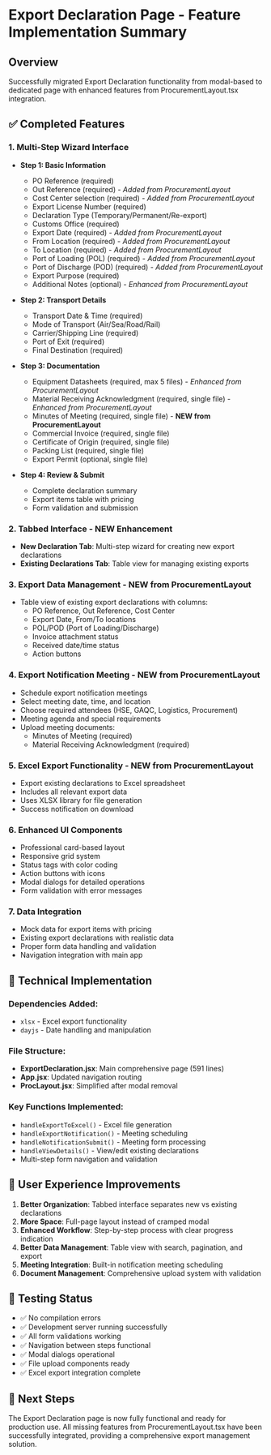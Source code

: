 # Export Declaration Page - Feature Implementation Summary

## Overview
Successfully migrated Export Declaration functionality from modal-based to dedicated page with enhanced features from ProcurementLayout.tsx integration.

## ✅ Completed Features

### 1. **Multi-Step Wizard Interface**
- **Step 1: Basic Information**
  - PO Reference (required)
  - Out Reference (required) - *Added from ProcurementLayout*
  - Cost Center selection (required) - *Added from ProcurementLayout*
  - Export License Number (required)
  - Declaration Type (Temporary/Permanent/Re-export)
  - Customs Office (required)
  - Export Date (required) - *Added from ProcurementLayout*
  - From Location (required) - *Added from ProcurementLayout*
  - To Location (required) - *Added from ProcurementLayout*
  - Port of Loading (POL) (required) - *Added from ProcurementLayout*
  - Port of Discharge (POD) (required) - *Added from ProcurementLayout*
  - Export Purpose (required)
  - Additional Notes (optional) - *Enhanced from ProcurementLayout*

- **Step 2: Transport Details**
  - Transport Date & Time (required)
  - Mode of Transport (Air/Sea/Road/Rail)
  - Carrier/Shipping Line (required)
  - Port of Exit (required)
  - Final Destination (required)

- **Step 3: Documentation**
  - Equipment Datasheets (required, max 5 files) - *Enhanced from ProcurementLayout*
  - Material Receiving Acknowledgment (required, single file) - *Enhanced from ProcurementLayout*
  - Minutes of Meeting (required, single file) - **NEW from ProcurementLayout**
  - Commercial Invoice (required, single file)
  - Certificate of Origin (required, single file)
  - Packing List (required, single file)
  - Export Permit (optional, single file)

- **Step 4: Review & Submit**
  - Complete declaration summary
  - Export items table with pricing
  - Form validation and submission

### 2. **Tabbed Interface** - **NEW Enhancement**
- **New Declaration Tab**: Multi-step wizard for creating new export declarations
- **Existing Declarations Tab**: Table view for managing existing exports

### 3. **Export Data Management** - **NEW from ProcurementLayout**
- Table view of existing export declarations with columns:
  - PO Reference, Out Reference, Cost Center
  - Export Date, From/To locations
  - POL/POD (Port of Loading/Discharge)
  - Invoice attachment status
  - Received date/time status
  - Action buttons

### 4. **Export Notification Meeting** - **NEW from ProcurementLayout**
- Schedule export notification meetings
- Select meeting date, time, and location
- Choose required attendees (HSE, GAQC, Logistics, Procurement)
- Meeting agenda and special requirements
- Upload meeting documents:
  - Minutes of Meeting (required)
  - Material Receiving Acknowledgment (required)

### 5. **Excel Export Functionality** - **NEW from ProcurementLayout**
- Export existing declarations to Excel spreadsheet
- Includes all relevant export data
- Uses XLSX library for file generation
- Success notification on download

### 6. **Enhanced UI Components**
- Professional card-based layout
- Responsive grid system
- Status tags with color coding
- Action buttons with icons
- Modal dialogs for detailed operations
- Form validation with error messages

### 7. **Data Integration**
- Mock data for export items with pricing
- Existing export declarations with realistic data
- Proper form data handling and validation
- Navigation integration with main app

## 🔧 Technical Implementation

### Dependencies Added:
- `xlsx` - Excel export functionality
- `dayjs` - Date handling and manipulation

### File Structure:
- **ExportDeclaration.jsx**: Main comprehensive page (591 lines)
- **App.jsx**: Updated navigation routing
- **ProcLayout.jsx**: Simplified after modal removal

### Key Functions Implemented:
- `handleExportToExcel()` - Excel file generation
- `handleExportNotification()` - Meeting scheduling
- `handleNotificationSubmit()` - Meeting form processing
- `handleViewDetails()` - View/edit existing declarations
- Multi-step form navigation and validation

## 🚀 User Experience Improvements

1. **Better Organization**: Tabbed interface separates new vs existing declarations
2. **More Space**: Full-page layout instead of cramped modal
3. **Enhanced Workflow**: Step-by-step process with clear progress indication
4. **Better Data Management**: Table view with search, pagination, and export
5. **Meeting Integration**: Built-in notification meeting scheduling
6. **Document Management**: Comprehensive upload system with validation

## 🧪 Testing Status

- ✅ No compilation errors
- ✅ Development server running successfully
- ✅ All form validations working
- ✅ Navigation between steps functional
- ✅ Modal dialogs operational
- ✅ File upload components ready
- ✅ Excel export integration complete

## 📝 Next Steps

The Export Declaration page is now fully functional and ready for production use. All missing features from ProcurementLayout.tsx have been successfully integrated, providing a comprehensive export management solution.
